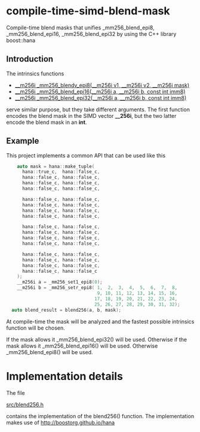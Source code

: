 # compile-time-simd-blend-mask
Compile-time blend masks that unifies _mm256_blend_epi8, _mm256_blend_epi16, _mm256_blend_epi32
by using the C++ library boost::hana

## Introduction

The intrinsics functions

* [__m256i _mm256_blendv_epi8(__m256i v1, __m256i v2, __m256i mask)](https://software.intel.com/en-us/node/523908)
* [__m256i _mm256_blend_epi16(__m256i a, __m256i b, const int imm8)](https://software.intel.com/en-us/cpp-compiler-developer-guide-and-reference-mm-blend-epi32-mm256-blend-epi16-32)
* [__m256i _mm256_blend_epi32(__m256i a, __m256i b, const int imm8)](https://software.intel.com/en-us/cpp-compiler-developer-guide-and-reference-mm-blend-epi32-mm256-blend-epi16-32)

serve similar purpose, but they take different arguments. The first function encodes the blend mask in the SIMD vector **__256i**, 
but the two latter encode the blend mask in an **int**.

## Example

This project implements a common API that can be used like this

```C++
    auto mask = hana::make_tuple(
      hana::true_c,  hana::false_c,
      hana::false_c, hana::false_c, 
      hana::false_c, hana::false_c, 
      hana::false_c, hana::false_c, 

      hana::false_c, hana::false_c, 
      hana::false_c, hana::false_c, 
      hana::false_c, hana::false_c, 
      hana::false_c, hana::false_c, 

      hana::false_c, hana::false_c, 
      hana::false_c, hana::false_c, 
      hana::false_c, hana::false_c, 
      hana::false_c, hana::false_c, 

      hana::false_c, hana::false_c, 
      hana::false_c, hana::false_c, 
      hana::false_c, hana::false_c, 
      hana::false_c, hana::false_c
    );
    __m256i a = _mm256_set1_epi8(0);
    __m256i b = _mm256_setr_epi8( 1,  2,  3,  4,  5,  6,  7,  8,
                                  9, 10, 11, 12, 13, 14, 15, 16,
                                 17, 18, 19, 20, 21, 22, 23, 24,
                                 25, 26, 27, 28, 29, 30, 31, 32);
  auto blend_result = blend256(a, b, mask);
```
At compile-time the mask will be analyzed and the fastest possible intrinsics function will be chosen.

 If the mask allows it  _mm256_blend_epi32() will be used.
 Otherwise  if the  mask allows it  _mm256_blend_epi16() will be used.
 Otherwise _mm256_blend_epi8() will be used.
 
# Implementation details

The file

[src/blend256.h](src/blend256.h)

contains the implementation of the blend256() function.
The implementation makes use of http://boostorg.github.io/hana
